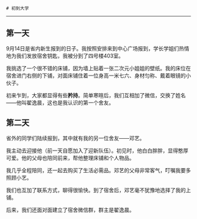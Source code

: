 
<!-- 初稿 -->
<!-- # 初到大学

---

## 第一天
  省内是9.14报道，报道当天去中心广场报道，学长学姐发宿舍钥匙，四号楼403。
  
  我挑选的床铺是非常好的，因为墙上有二次元小姐姐壁纸。

  我的位置是在宿舍进门右边下铺，对床是个一米七六，身材匀称，带着一副眼镜的小伙子。

  初来乍到，我们都挺 **矜持** 的，互相寒暄过后，我们互相交换了联系方式（微信），并知道了姓名--翟逸晨，这就我认识的第一个舍友。


## 第二天
  省外的学生陆续报道，其中就包括的我的另一个舍友--邓艺

  我是去迎接的他（前一天我自愿加入迎接新生的队伍）

  当时看着这个舍友白白胖胖的，憨憨的，挺好的。

  他的爸爸妈妈也都陪着一起来了，帮他安置一下他的床铺和个人物品

  我是基本上全程跟着的，包括购买生活必需品！

  叔叔阿姨非常客气，让我好好照顾一下小艺

  我们互加了联系方式，也进行了友好的交流

  到了宿舍挑选床铺，选择了我的上铺（不带犹豫的）

  后面也一起建立了宿舍群（面对面）群主是翟逸晨

 -->



    # 初到大学
  
  ---
  
  ## 第一天
  
  9月14日是省内新生报到的日子。我按照安排来到中心广场报到，学长学姐们热情地为我们发放宿舍钥匙，我被分到了四号楼403室。
  
  我挑选了一个很不错的床铺，因为墙上贴着一张二次元小姐姐的壁纸。我的床位在宿舍进门右侧的下铺，对面床铺住着一位身高一米七六、身材匀称、戴着眼镜的小伙子。
  
  初来乍到，大家都显得有些**矜持**。简单寒暄后，我们互相加了微信，交换了姓名——他叫翟逸晨，这也是我认识的第一个舍友。
  
  ## 第二天
  
  省外的同学们陆续报到，其中就有我的另一位舍友——邓艺。
  
  我主动去迎接他（前一天自愿加入了迎新队伍）。初见时，他白白胖胖，显得憨厚可爱。他的父母也陪同前来，帮他整理床铺和个人物品。
  
  我几乎全程陪同，还一起去购买了生活必需品。邓艺的父母非常客气，叮嘱我要多照顾小艺。
  
  我们也互加了联系方式，聊得很愉快。到了宿舍后，邓艺毫不犹豫地选择了我的上铺。
  
  后来，我们还面对面建立了宿舍微信群，群主是翟逸晨。
